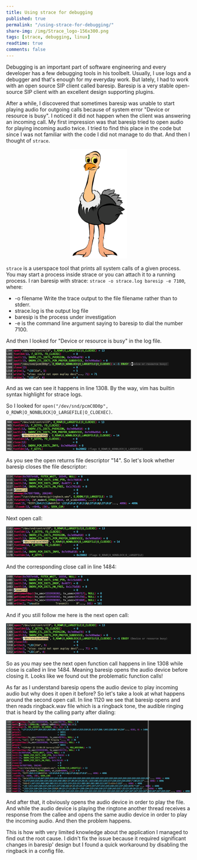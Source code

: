 ```yaml
---
title: Using strace for debugging
published: true
permalink: "/using-strace-for-debugging/"
share-img: /img/Strace_logo-156x300.png
tags: [strace, debugging, linux]
readtime: true
comments: false
---
```


Debugging is an important part of software engineering and every
developer has a few debugging tools in his toolbelt.
Usually, I use logs and a debugger and that's enough for my everyday work.
But lately, I had to work with an open source SIP client called baresip.
Baresip is a very stable open-source SIP client with an excellent design supporting plugins.

After a while, I discovered that sometimes baresip was unable to start playing
audio for outgoing calls because of system error "Device or resource is busy".
I noticed it did not happen when the client was answering an incoming call.
My first impression was that baresip tried to open audio for playing incoming audio twice.
I tried to find this place in the code but since I was not familiar with the code I did not
manage to do that. And then I thought of `strace`.

<p align="center">
  <img src="/img/Strace_logo-156x300.png" title="Strace logo">
</p>

`strace` is a userspace tool that prints all system calls of a given process.
You may start a process inside strace or you can attach it to a running process.
I ran baresip with strace: `strace -o strace.log baresip -e 7100`, where:

* -o filename Write the trace output to the file filename rather than to stderr.
* strace.log is the output log file
* baresip is the process under investigation
* -e is the command line argument saying to baresip to dial the number 7100.

And then I looked for "Device or resource is busy" in the log file.

![strace](/img/strace_problematic_open_call.png)

And as we can see it happens in line 1308. By the way, vim has builtin syntax highlight for strace logs.

So I looked for `open("/dev/snd/pcmC0D0p", O_RDWR|O_NONBLOCK|O_LARGEFILE|O_CLOEXEC)`.

![strace](/img/first_open_call_0.png)

As you see the open returns file descriptor "14". So let's look whether baresip closes the file descriptor:

![strace](/img/close_14.png)

Next open call:

![strace](/img/second_open_call.png)

And the corresponding close call in line 1484:

![strace](/img/second_close_call.png)

And if you still follow me here is the next open call:

![strace](/img/third_open_call.png)

So as you may see the next open function call happens in line 1308 while close is called in line 1484.
Meaning baresip opens the audio device before closing it.
Looks like we found out the problematic function calls!

As far as I understand baresip opens the audio device to play
incoming audio but why does it open it before? So let's take a look at what happens around the second open call. In line 1120 we see that baresip opens and then reads ringback.wav file which is
a ringback tone, the audible ringing that is heard by the calling party after dialing:

![strace](/img/open_ringback_file_epoll_wait.png)

And after that, it obviously opens the audio device in order to play the file.
And while the audio device is playing the ringtone another thread receives a response
from the callee and opens the same audio device in order to play the incoming audio.
And then the problem happens.

This is how with very limited knowledge about the application I managed to find out the root cause.
I didn't fix the issue because it required significant changes in baresip' design but I
found a quick workaround by disabling the ringback in a config file.
